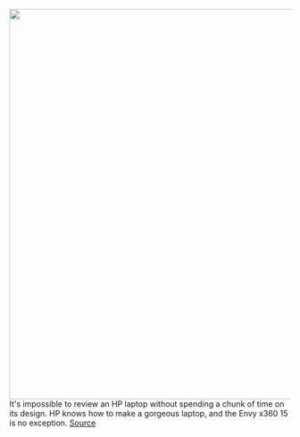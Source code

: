 <img src='https://cdn.vox-cdn.com/thumbor/Mcok25OmuCCZo4aY20MdmREUdl8=/0x0:2040x1360/1200x800/filters:focal(857x517:1183x843)/cdn.vox-cdn.com/uploads/chorus_image/image/70598220/akrales_211207_4904_0033.0.jpg' width='700px' /><br/>
It's impossible to review an HP laptop without spending a chunk of time on its design. HP knows how to make a gorgeous laptop, and the Envy x360 15 is no exception.
<a href='https://www.theverge.com/22967204/hp-envy-x360-15-amd-ryzen-laptop-review-price-specs-features-design'> Source <a/>